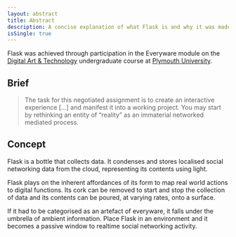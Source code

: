 ```yaml
---
layout: abstract
title: Abstract
description: A concise explanation of what Flask is and why it was made
isSingle: true
---
```


Flask was achieved through participation in the Everyware module on the [Digital Art & Technology](http://digitalartandtechnology.co.uk) undergraduate course at [Plymouth University](http://plymouth.ac.uk).

## Brief

> The task for this negotiated assignment is to create an interactive experience […] and manifest it into a working project. You may start by rethinking an entity of “reality” as an immaterial networked mediated process.

## Concept

Flask is a bottle that collects data. It condenses and stores localised social networking data from the cloud, representing its contents using light.

Flask plays on the inherent affordances of its form to map real world actions to digital functions. Its cork can be removed to start and stop the collection of data and its contents can be poured, at varying rates, onto a surface.

If it had to be categorised as an artefact of everyware, it falls under the umbrella of ambient information. Place Flask in an environment and it becomes a passive window to realtime social networking activity.
